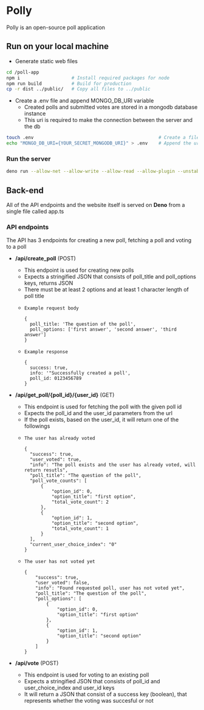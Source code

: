 # Polly
Polly is an open-source poll application
## Run on your local machine
* Generate static web files
```bash
cd /poll-app
npm i                   # Install required packages for node
npm run build           # Build for production
cp -r dist ../public/   # Copy all files to ../public
```
* Create a .env file and append MONGO_DB_URI variable
  * Created polls and submitted votes are stored in a mongodb database instance
  * This uri is required to make the connection between the server and the db
```bash
touch .env                                              # Create a file called .env
echo "MONGO_DB_URI={YOUR_SECRET_MONGODB_URI}" > .env    # Append the uri to the .env file
```
### Run the server
```bash
deno run --allow-net --allow-write --allow-read --allow-plugin --unstable app.ts
```
## Back-end
All of the API endpoints and the website itself is served on **Deno** from a single file called app.ts

### API endpoints
The API has 3 endpoints for creating a new poll, fetching a poll and voting to a poll

* **/api/create_poll** (POST)
  * This endpoint is used for creating new polls
  * Expects a stringified JSON that consists of poll_title and poll_options keys, returns JSON
  * There must be at least 2 options and at least 1 character length of poll title
  * ```
    Example request body
    
    {
      poll_title: 'The question of the poll',
      poll_options: ['first answer', 'second answer', 'third answer']
    }
    ```
  * ```
    Example response
    
    {
      success: true,
      info: '"Successfully created a poll',
      poll_id: 0123456789
    }
    ```

* **/api/get_poll/{poll_id}/{user_id}** (GET)
  * This endpoint is used for fetching the poll with the given poll id
  * Expects the poll_id and the user_id parameters from the url
  * If the poll exists, based on the user_id, it will return one of the followings
  * ```    
    The user has already voted
    
    {
      "success": true,
      "user_voted": true,
      "info": "The poll exists and the user has already voted, will return resutls",
      "poll_title": "The question of the poll",
      "poll_vote_counts": [
          {
              "option_id": 0,
              "option_title": "first option",
              "total_vote_count": 2
          },
          {
              "option_id": 1,
              "option_title": "second option",
              "total_vote_count": 1
          }
      ],
      "current_user_choice_index": "0"
    }
    ```
  * ```    
    The user has not voted yet
    
    {
        "success": true,
        "user_voted": false,
        "info": "Found requested poll, user has not voted yet",
        "poll_title": "The question of the poll",
        "poll_options": [
            {
                "option_id": 0,
                "option_title": "first option"
            },
            {
                "option_id": 1,
                "option_title": "second option"
            }
        ]
    }
    ```
* **/api/vote** (POST)
  * This endpoint is used for voting to an existing poll
  * Expects a stringified JSON that consists of poll_id and user_choice_index and user_id keys
  * It will return a JSON that consist of a success key (boolean), that represents whether the voting was succesful or not
  
